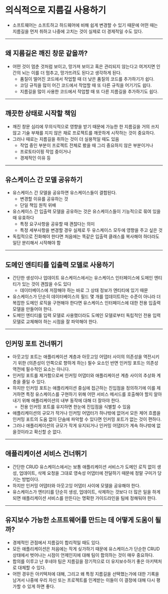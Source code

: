 # 의식적으로 지름길 사용하기

- 소프트웨어는 소프트하고 하드웨어에 비해 쉽게 변경할 수 있기 때문에 어떤 때는 지름길을 먼저 취하고 나중에 고치는 것이
실제로 더 경제적일 수도 있다.

--------------

## 왜 지름길은 깨진 창문 같을까?

- 어떤 것이 멈춘 것처럼 보이고, 망가져 보이고 혹은 관리되지 않는다고 여겨지면 인간의 뇌는 이를 더 멈추고, 망가뜨려도 된다고 생각하게 된다.
  - 품질이 떨어진 코드에서 작업할 때 더 낮은 품질의 코드를 추가하기가 쉽다.
  - 코딩 규칙을 많이 어긴 코드에서 작업할 때 또 다른 규칙을 어기기도 쉽다.
  - 지름길을 많이 사용한 코드에서 작업할 때 또 다른 지름길을 추가하기도 쉽다.

--------------

## 깨끗한 상태로 시작할 책임

- 깨진 창문 심리에 무의식적으로 영향을 받기 때문에 가능한 한 지름길을 거의 쓰지 않고 기술 부채를 지지 않은 채로 프로젝트를 깨끗하게 시작하는 것이
중요하다.
- 그러나 때로는 지름길을 취하는 것이 더 실용적일 때도 있음
  - 작업 중인 부분이 프로젝트 전체로 봤을 때 그리 중요하지 않은 부분이거나
  - 프로토타이핑 작업 중이거나
  - 경제적인 이유 등

---------------

## 유스케이스 간 모델 공유하기

- 유스케이스 간 모델을 공유하면 유스케이스들이 결합된다.
  - 변경할 이유를 공유하는 것
  - 단일 책임 원칙 위배
- 유스케이스 간 입출력 모델을 공유하는 것은 유스케이스들이 기능적으로 묶여 있을 때 유효하다
  - 특정 요구사항을 공유할 때 괜찮다는 의미
  - 특정 세부사항을 변경할 경우 실제로 두 유스케이스 모두에 영향을 주고 싶은 것
- 독립적으로 진화해야 한다면 처음에는 똑같은 입출력 클래스를 복사해야 하더라도 일단 분리해서 시작해야 함

------------

## 도메인 엔티티를 입출력 모델로 사용하기

- 간단한 생성이나 업데이트 유스케이스에서는 유스케이스 인터페이스에 도메인 엔티티가 있는 것이 괜찮을 수도 있다
  - 데이터베이스에 저장해야 하는 바로 그 상태 정보가 엔티티에 있기 때문
- 유스케이스가 단순히 데이터베이스의 필드 몇 개를 업데이트하는 수준이 아니라 더 복잡한 도메인 로직을 구현해야 한다면 유스케이스 인터페이스에 대한 전용
입출력 모델을 만들어야 한다.
- 도메인 엔티티를 입력 모델로 사용했더라도 도메인 모델로부터 독립적인 전용 입력 모델로 교체해야 하는 시점을 잘 파악해야 한다.

------------

## 인커밍 포트 건너뛰기

- 아웃고잉 포트는 애플리케이션 계층과 아웃고잉 어댑터 사이의 의존성을 역전시키기 위한 (의존성이 안쪽으로 향하게 하는) 필수 요소인 반면 인커밍 포트는 의존성 역전에
필수적인 요소는 아니다.
- 인커밍 포트를 제거함으로써 인커밍 어댑터와 애플리케이션 계층 사이의 추상화 계층을 줄일 수 있다.
- 하지만 인커밍 포트는 애플리케이션 중심에 접근하는 진입점을 정의하기에 이를 제거하면 특정 유스케이스를 구현하기 위해 어떤 서비스 메서드를
호출해야 할지 알아내기 위해 애플리케이션의 내부 동작에 대해 더 잘아야 한다.
  - 전용 인커밍 포트를 유지하면 한눈에 진입점을 식별할 수 있음
- 애플리케이션의 규모가 작거나 인커밍 어댑터가 하나밖에 없어서 모든 제어 흐름을 인커밍 포트의 도움 없이 단숨에 파악할 수 있다면 인커밍 포트가 없는 것이 편하다.
- 그러나 애플리케이션의 규모가 작게 유지되거나 인커밍 어댑터가 계속 하나밖에 없을것이라고 확신할 순 없다.

------------

## 애플리케이션 서비스 건너뛰기

- 간단한 CRUD 유스케이스에서는 보통 애플리케이션 서비스가 도메인 로직 없이 생성, 업데이트, 삭제 요청을 그대로 영속성 어댑터에 전달하기 때문에 정말 구미가
당기는 방법이다.
- 하지만 인커밍 어댑터와 아웃고잉 어댑터 사이에 모델을 공유해야 한다.
- 유스케이스가 엔티티를 단순히 생성, 업데이트, 삭제하는 것보다 더 많은 일을 하게 되면 애플리케이션 서비스를 만든다는 명확한 가이드라인을 팀에 정해둬야 한다.

---------

## 유지보수 가능한 소프트웨어를 만드는 데 어떻게 도움이 될까?

- 경제적인 관점에서 지름길이 합리적일 때도 있다.
- 모든 애플리케이션은 처음에는 작게 싲가하기 때문에 유스케이스가 단순한 CRUD 상태에서 벗어나는 시점이 언제인지에 대해 팀이 합의하는 것이 매우 중요하다.
- 합의를 이루고 난 후네야 팀은 지름길을 장기적으로 더 유지보수하기 좋은 아키텍처로 대체할 수 있다.
- 어떤 경우든 아키텍처에 대해, 그리고 왜 특정 지름길을 선택했는가에 대한 기록을 남겨서 나중에 우리 자신 또는 프로젝트를 인계받는 이들이 이 결정에 대해 다시 평가할 수 있게 하면 좋다.